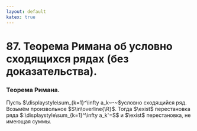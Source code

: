 ```yaml
---
layout: default
katex: true
---
```


# 87. Теорема Римана об условно сходящихся рядах (без доказательства).

### Теорема Римана.
Пусть $\displaystyle\sum_{k=1}^\infty a_k~-~$условно сходящийся ряд. Возьмём произвольное $S\in\overline{\R}$.
Тогда $\exist$ перестановка ряда $:\displaystyle\sum_{k=1}^\infty a_k'=S$ и $\exist$ перестановка, не имеющая суммы.